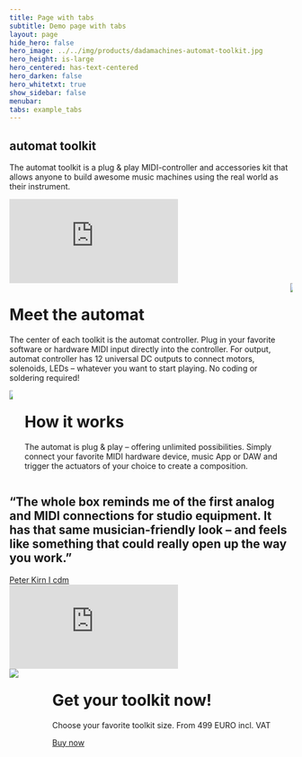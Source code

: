 ```yaml
---
title: Page with tabs
subtitle: Demo page with tabs
layout: page
hide_hero: false
hero_image: ../../img/products/dadamachines-automat-toolkit.jpg
hero_height: is-large
hero_centered: has-text-centered
hero_darken: false
hero_whitetxt: true
show_sidebar: false
menubar:
tabs: example_tabs
---
```


<section class="section px-0 column is-8">
    <h1 class="title is-size-1-desktop">automat toolkit</h1>
    <p class="subtitle is-size-3-desktop mt-1">The automat toolkit is a plug & play MIDI-controller and accessories kit that allows anyone to build awesome music machines using the real world as their instrument.</p>
</section>

<div class="embed-container"><iframe src='https://www.youtube.com/embed/YE7XhlgnaEQ' frameborder='0' allowfullscreen></iframe></div>

<div class="columns mt-4">
    <div class="column">
        <h1 class="is-size-2-desktop">Meet the automat</h1>
        <p class="is-size-5-desktop">The center of each toolkit is the automat controller. Plug in your favorite software or hardware MIDI input directly into the controller. For output, automat controller has 12 universal DC outputs to connect motors, solenoids, LEDs – whatever you want to start playing. No coding or soldering required!</p>
    </div>
    <div class="column">
        <img src="../../img/products/dadamachines-automat-floating.jpg">
    </div>
</div>

<div class="columns mt-4">
    <div class="column">
        <img style="box-shadow: none;" src="../../img/products/automat-toolkit-how-it-works.png">
    </div>
    <div class="column">
        <h1 class="is-size-2-desktop">How it works</h1>
        <p class="is-size-5-desktop">The automat is plug & play – offering unlimited possibilities. Simply connect your favorite MIDI hardware device, music App or DAW and trigger the actuators of your choice to create a composition.</p>
    </div>
</div>

<section class="section is-medium has-background-dark has-text-centered">
  <h2 class="subtitle has-text-white">
    “The whole box reminds me of the first analog and MIDI connections for studio equipment. It has that same musician-friendly look – and feels like something that could really open up the way you work.”
  </h2>
  <a href="http://cdm.link/2017/03/dadamachines-is-an-open-toolkit-for-making-robotic-musical-instruments/" target="_blank">Peter Kirn I cdm</a>
</section>

<div class="embed-container"><iframe src='https://www.youtube.com/embed/QTgmZWOkuUM' frameborder='0' allowfullscreen></iframe></div>

<div class="columns mt-4">
    <div class="column">
        <img style="box-shadow: none;" src="../../img/projects/dadamachines-automat-toolkit.jpg">
    </div>
    <div class="column">
        <h1>Get your toolkit now!</h1>
        <p>Choose your favorite toolkit size. From 499 EURO incl. VAT</p>
        <a href="/shop/" class="button is-info is-large">Buy now</a>
</div>
